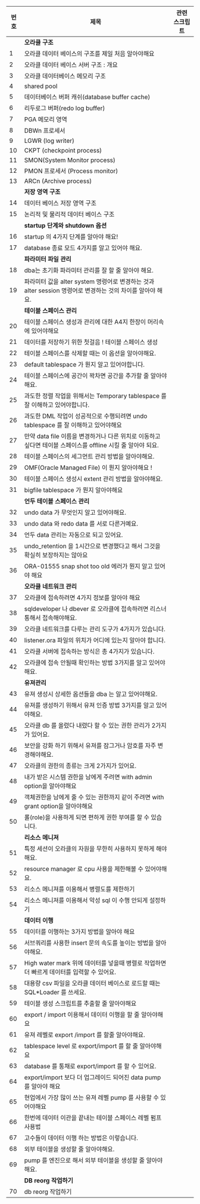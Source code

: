 | 번호   | 제목                                                          | 관련 스크립트 |
|------|-------------------------------------------------------------|------------------|
|  |   **오라클 구조**                                                  |                  |
| 1    | 오라클 데이터 베이스의 구조를 제일 처음 알아야해요                        |                  |
| 2    | 오라클 데이터 베이스 서버 구조 : 개요                                  |                  |
| 3    | 오라클 데이터베이스 메모리 구조                                      |                  |
| 4    | shared pool                                                 |                  |
| 5    | 데이터베이스 버퍼 캐쉬(database buffer cache)                         |                  |
| 6    | 리두로그 버퍼(redo log buffer)                                     |                  |
| 7    | PGA 메모리 영역                                               |                  |
| 8    | DBWn 프로세서                                                |                  |
| 9    | LGWR (log writer)                                           |                  |
| 10   | CKPT (checkpoint process)                                    |                  |
| 11   | SMON(System Monitor process)                                 |                  |
| 12   | PMON 프로세서 (Process monitor)                              |                  |
| 13   | ARCn (Archive process)                                       |                  |
|   | **저장 영역 구조**                                                |                  |
| 14   | 데이터 베이스 저장 영역 구조                                          |                  |
| 15   | 논리적 및 물리적 데이터 베이스 구조                                      |                  |
|    | **startup 단계와 shutdown 옵션**                                |                  |
| 16   | startup 의 4가지 단계를 알아야 해요!                                   |                  |
| 17   | database 종료 모드 4가지를 알고 있어야 해요.                            |                  |
|    | **파라미터 파일 관리**                                            |                  |
| 18   | dba는 초기화 파라미터 관리를 잘 할 줄 알아야 해요.                        |                  |
| 19   | 파라미터 값을 alter system 명령어로 변경하는 것과 alter session 명령어로 변경하는 것의 차이를 알아야 해요. |                  |
|    | **테이블 스페이스 관리**                                          |                  |
| 20   | 테이블 스페이스 생성과 관리에 대한 A4지 한장이 머리속에 있어야해요            |                  |
| 21   | 데이터를 저장하기 위한 첫걸음 !  테이블 스페이스 생성                      |                  |
| 22   | 테이블 스페이스를 삭제할 때는 이 옵션을 알아야해요.                        |                  |
| 23   | default tablespace 가 뭔지 알고 있어야합니다.                       |                  |
| 24   | 테이블 스페이스에 공간이 꽉차면 공간을 추가할 줄 알아야해요.                  |                  |
| 25   | 과도한 정렬 작업을 위해서는 Temporary tablespace 를 잘 이해하고 있어야합니다. |                  |
| 26   | 과도한 DML 작업이 성공적으로 수행되려면 undo tablespace 를 잘 이해하고 있어야해요 |                  |
| 27   | 만약 data file 이름을 변경하거나 다른 위치로 이동하고 싶다면 테이블 스페이스를 offline 시킬 줄 알아야 되요. |                  |
| 28   | 테이블 스페이스의 세그먼트 관리 방법을 알아야해요.                        |                  |
| 29   | OMF(Oracle Managed File) 이 뭔지 알아야해요 !                        |                  |
| 30   | 테이블 스페이스 생성시 extent 관리 방법을 알아야해요.                      |                  |
| 31   | bigfile tablespace 가 뭔지 알아야해요                                 |                  |
|     | **언두 테이블 스페이스 관리**                                      |                  |
| 32   | undo data 가 무엇인지 알고 있어야해요.                                   |                  |
| 33   | undo data 와 redo data 를 서로 다른거예요.                                |                  |
| 34   | 언두 data 관리는 자동으로 되고 있어요.                                  |                  |
| 35   | undo_retention 을 1시간으로 변경했다고 해서 그것을 확실히 보장하지는 않아요 |                  |
| 36   | ORA-01555 snap shot too old 에러가 뭔지 알고 있어야 해요                 |                  |
|    | **오라클 네트워크 관리**                                           |                  |
| 37   | 오라클에 접속하려면 4가지 정보를 알아야 해요                           |                  |
| 38   | sqldeveloper 나 dbever 로 오라클에 접속하려면 리스너 통해서 접속해야해요.    |                  |
| 39   | 오라클 네트워크를 다루는 관리 도구가 4가지가 있습니다.                     |                  |
| 40   | listener.ora 파일의 위치가 어디에 있는지 알아야 합니다.                 |                  |
| 41   | 오라클 서버에 접속하는 방식은 총 4가지가 있습니다.                       |                  |
| 42   | 오라클에 접속 안될때 확인하는 방법 3가지를 알고 있어야해요.                  |                  |
|    | **유져관리**                                                      |                  |
| 43   | 유져 생성시 상세한 옵션들을 dba 는 알고 있어야해요.                         |                  |
| 44   | 유져를 생성하기 위해서 유져 인증 방법 3가지를 알고 있어야해요.                |                  |
| 45   | 오라클 db 를 올렸다 내렸다 할 수 있는 권한 관리가 2가지가 있어요.             |                  |
| 46   | 보안을 강화 하기 위해서 유져를 잠그거나 암호를 자주 변경해야해요.             |                  |
| 47   | 오라클의 권한의 종류는 크게 2가지가 있어요.                              |                  |
| 48   | 내가 받은 시스템 권한을 남에게 주려면 with admin option을 알아야해요         |                  |
| 49   | 객체권한을 남에게 줄 수 있는 권한까지 같이 주려면 with grant option을 알아야해요 |                  |
| 50   | 롤(role)을 사용하게 되면 편하게 권한 부여를 할 수 있습니다.                   |                  |
|  | **리소스 메니져**                                                 |                  |
| 51   | 특정 세션이 오라클의 자원을 무한히 사용하지 못하게 해야 해요.                 |                  |
| 52   | resource manager 로 cpu 사용을 제한해볼 수 있어야해요.                     |                  |
| 53   | 리소스 메니져를 이용해서 병렬도를 제한하기                               |                  |
| 54   | 리소스 메니져를 이용해서 악성 sql 이 수행 안되게 설정하기                    |                  |
|  | **데이터 이행**                                                   |                  |
| 55   | 데이터를 이행하는 3가지 방법을 알아야 해요                             |                  |
| 56   | 서브쿼리를 사용한 insert 문의 속도를 높이는 방법을 알아야해요.              |                  |
| 57   | High water mark 위에 데이터를 넣을때 병렬로 작업하면 더 빠르게 데이터를 입력할 수 있어요. |                  |
| 58   | 대용량 csv 파일을 오라클 데이터 베이스로 로드할 때는 SQL*Loader 를 쓰세요.    |                  |
| 59   | 테이블 생성 스크립트를 추출할 줄 알아야해요                           |                  |
| 60   | export / import 이용해서 데이터 이행을 할 줄 알아야해요                  |                  |
| 61   | 유져 레벨로 export /import 를 할줄 알아야해요.                          |                  |
| 62   | tablespace level 로 export/import 를 할 줄 알아야해요                   |                  |
| 63   | database 를 통채로 export/import 를 할 수 있어요.                      |                  |
| 64   | export/import 보다 더 업그레이드 되어진 data pump 를 알아야 해요          |                  |
| 65   | 현업에서 가장 많이 쓰는 유져 레벨 pump 를 사용할 수 있어야해요          |                  |
| 66   | 한번에 데이터 이관을 끝내는 테이블 스페이스 레벨 펌프 사용법            |                  |
| 67   | 고수들이 데이터 이행 하는 방법은 이렇습니다.                           |                  |
| 68   | 외부 테이블을 생성할 줄 알아야해요.                                 |                  |
| 69   | pump 를 엔진으로 해서 외부 테이블을 생성할 줄 알아야해요.                 |                  |
|  | **DB reorg 작업하기**                                             |                  |
| 70   | db reorg 작업하기             |                  |

